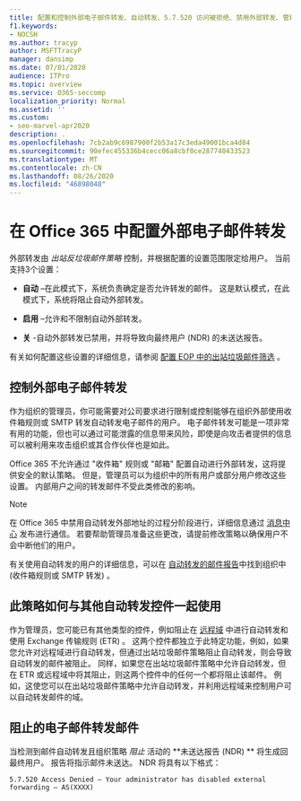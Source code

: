 ```yaml
---
title: 配置和控制外部电子邮件转发、自动转发、5.7.520 访问被拒绝、禁用外部转发、管理员已禁用外部转发、出站反垃圾邮件策略
f1.keywords:
- NOCSH
ms.author: tracyp
author: MSFTTracyP
manager: dansimp
ms.date: 07/01/2020
audience: ITPro
ms.topic: overview
ms.service: O365-seccomp
localization_priority: Normal
ms.assetid: ''
ms.custom:
- seo-marvel-apr2020
description: .
ms.openlocfilehash: 7cb2ab9c6987900f2b53a17c3eda49001bca4d84
ms.sourcegitcommit: 90efec455336b4cecc06a8cbf0ce287740433523
ms.translationtype: MT
ms.contentlocale: zh-CN
ms.lasthandoff: 08/26/2020
ms.locfileid: "46898048"
---
```

# <a name="configuring-external-email-forwarding-in-office-365"></a>在 Office 365 中配置外部电子邮件转发

外部转发由 *出站反垃圾邮件策略* 控制，并根据配置的设置范围限定给用户。 当前支持3个设置：

- **自动** –在此模式下，系统负责确定是否允许转发的邮件。  这是默认模式，在此模式下，系统将阻止自动外部转发。

- **启用** –允许和不限制自动外部转发。

- **关** -自动外部转发已禁用，并将导致向最终用户 (NDR) 的未送达报告。

有关如何配置这些设置的详细信息，请参阅 [配置 EOP 中的出站垃圾邮件筛选](https://docs.microsoft.com/microsoft-365/security/office-365-security/configure-the-outbound-spam-policy?view=o365-worldwide) 。

## <a name="controlling-external-email-forwarding"></a>控制外部电子邮件转发

作为组织的管理员，你可能需要对公司要求进行限制或控制能够在组织外部使用收件箱规则或 SMTP 转发自动转发电子邮件的用户。 电子邮件转发可能是一项非常有用的功能，但也可以通过可能泄露的信息带来风险，即使是向攻击者提供的信息可以被利用来攻击组织或其合作伙伴也是如此。

Office 365 不允许通过 "收件箱" 规则或 "邮箱" 配置自动进行外部转发，这将提供安全的默认策略。 但是，管理员可以为组织中的所有用户或部分用户修改这些设置。 内部用户之间的转发邮件不受此类修改的影响。

> [!NOTE]
> 在 Office 365 中禁用自动转发外部地址的过程分阶段进行，详细信息通过 [消息中心](https://admin.microsoft.com/Adminportal/Home?source=applauncher&ref=/MessageCenter) 发布进行通信。 若要帮助管理员准备这些更改，请提前修改策略以确保用户不会中断他们的用户。

有关使用自动转发的用户的详细信息，可以在 [自动转发的邮件报告](https://docs.microsoft.com/microsoft-365/security/office-365-security/mfi-auto-forwarded-messages-report?view=o365-worldwide)中找到组织中 (收件箱规则或 SMTP 转发) 。

## <a name="how-does-this-policy-work-with-other-automatic-forwarding-controls"></a>此策略如何与其他自动转发控件一起使用

作为管理员，您可能已有其他类型的控件，例如阻止在 [远程域](https://docs.microsoft.com/exchange/mail-flow-best-practices/remote-domains/remote-domains) 中进行自动转发和使用 Exchange 传输规则 (ETR) 。 这两个控件都独立于此特定功能，例如，如果您允许对远程域进行自动转发，但通过出站垃圾邮件策略阻止自动转发，则会导致自动转发的邮件被阻止。 同样，如果您在出站垃圾邮件策略中允许自动转发，但在 ETR 或远程域中将其阻止，则这两个控件中的任何一个都将阻止该邮件。 例如，这使您可以在出站垃圾邮件策略中允许自动转发，并利用远程域来控制用户可以自动转发邮件的域。


## <a name="the-blocked-email-forwarding-message"></a>阻止的电子邮件转发邮件

当检测到邮件自动转发且组织策略 *阻止* 活动的 **未送达报告 (NDR) ** 将生成回最终用户。 报告将指示邮件未送达。 NDR 将具有以下格式： 

`5.7.520 Access Denied – Your administrator has disabled external forwarding – AS(XXXX)`
